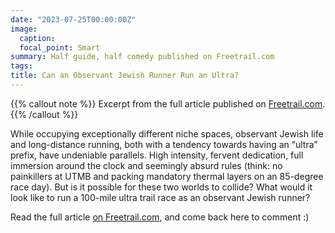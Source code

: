 ```yaml
---
date: "2023-07-25T00:00:00Z"
image:
  caption: 
  focal_point: Smart
summary: Half guide, half comedy published on Freetrail.com
tags:
title: Can an Observant Jewish Runner Run an Ultra?
---
```


{{% callout note %}}
Excerpt from the full article published on  [Freetrail.com](https://freetrail.com/can-an-observant-jewish-runner-run-an-ultra/).
{{% /callout %}}

While occupying exceptionally different niche spaces, observant Jewish life and long-distance running, both with a tendency towards having an “ultra” prefix, have undeniable parallels. High intensity, fervent dedication, full immersion around the clock and seemingly absurd rules (think: no painkillers at UTMB and packing mandatory thermal layers on an 85-degree race day). But is it possible for these two worlds to collide? What would it look like to run a 100-mile ultra trail race as an observant Jewish runner? 

Read the full article [on Freetrail.com](https://freetrail.com/can-an-observant-jewish-runner-run-an-ultra/), and come back here to comment :)

<script defer src="https://cdn.commento.io/js/commento.js"></script>
<div id="commento"></div>
